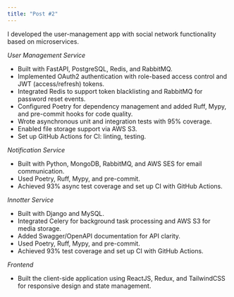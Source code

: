 ```yaml
---
title: "Post #2"
---
```


I developed the user-management app with social network functionality based on microservices.

*User Management Service*

* Built with FastAPI, PostgreSQL, Redis, and RabbitMQ.
* Implemented OAuth2 authentication with role-based access control and JWT (access/refresh) tokens.
* Integrated Redis to support token blacklisting and RabbitMQ for password reset events.
* Configured Poetry for dependency management and added Ruff, Mypy, and pre-commit hooks for code quality.
* Wrote asynchronous unit and integration tests with 95% coverage.
* Enabled file storage support via AWS S3.
* Set up GitHub Actions for CI: linting, testing.

*Notification Service*

* Built with Python, MongoDB, RabbitMQ, and AWS SES for email communication.
* Used Poetry, Ruff, Mypy, and pre-commit.
* Achieved 93% async test coverage and set up CI with GitHub Actions.

*Innotter Service*

* Built with Django and MySQL.
* Integrated Celery for background task processing and AWS S3 for media storage.
* Added Swagger/OpenAPI documentation for API clarity.
* Used Poetry, Ruff, Mypy, and pre-commit.
* Achieved 93% test coverage and set up CI with GitHub Actions.

*Frontend*

* Built the client-side application using ReactJS, Redux, and TailwindCSS for responsive design and state management.
